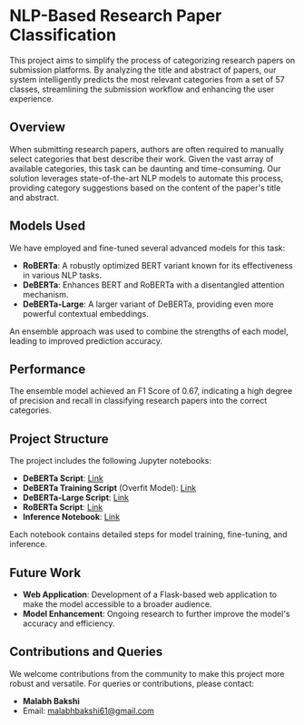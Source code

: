 # NLP-Based Research Paper Classification

This project aims to simplify the process of categorizing research papers on submission platforms. By analyzing the title and abstract of papers, our system intelligently predicts the most relevant categories from a set of 57 classes, streamlining the submission workflow and enhancing the user experience.

## Overview

When submitting research papers, authors are often required to manually select categories that best describe their work. Given the vast array of available categories, this task can be daunting and time-consuming. Our solution leverages state-of-the-art NLP models to automate this process, providing category suggestions based on the content of the paper's title and abstract.

## Models Used

We have employed and fine-tuned several advanced models for this task:
- **RoBERTa**: A robustly optimized BERT variant known for its effectiveness in various NLP tasks.
- **DeBERTa**: Enhances BERT and RoBERTa with a disentangled attention mechanism.
- **DeBERTa-Large**: A larger variant of DeBERTa, providing even more powerful contextual embeddings.

An ensemble approach was used to combine the strengths of each model, leading to improved prediction accuracy.

## Performance

The ensemble model achieved an F1 Score of 0.67, indicating a high degree of precision and recall in classifying research papers into the correct categories.

## Project Structure

The project includes the following Jupyter notebooks:

- **DeBERTa Script**: [Link](https://github.com/KrishnaMahalka/kriti24/blob/9cea4944176256e59cfbd3223c13ac55fb570b8d/deberta.ipynb)
- **DeBERTa Training Script** (Overfit Model): [Link](https://github.com/KrishnaMahalka/kriti24/blob/e711dc5c31935855064b6f85cf631fa18dff36af/deberta6.ipynb)
- **DeBERTa-Large Script**: [Link](https://github.com/KrishnaMahalka/kriti24/blob/33118842747759544ac7f06259deebe7553ff8c7/debertalarge.ipynb)
- **RoBERTa Script**: [Link](https://github.com/KrishnaMahalka/kriti24/blob/c55e55812723cdcf8ca711d1e826607e3ae63a4f/roberta3.ipynb)
- **Inference Notebook**: [Link](https://github.com/KrishnaMahalka/kriti24/blob/c55e55812723cdcf8ca711d1e826607e3ae63a4f/roberta3.ipynb)

Each notebook contains detailed steps for model training, fine-tuning, and inference.

## Future Work

- **Web Application**: Development of a Flask-based web application to make the model accessible to a broader audience.
- **Model Enhancement**: Ongoing research to further improve the model's accuracy and efficiency.

## Contributions and Queries

We welcome contributions from the community to make this project more robust and versatile. For queries or contributions, please contact:

- **Malabh Bakshi**
- Email: [malabhbakshi61@gmail.com](mailto:malabhbakshi61@gmail.com)
